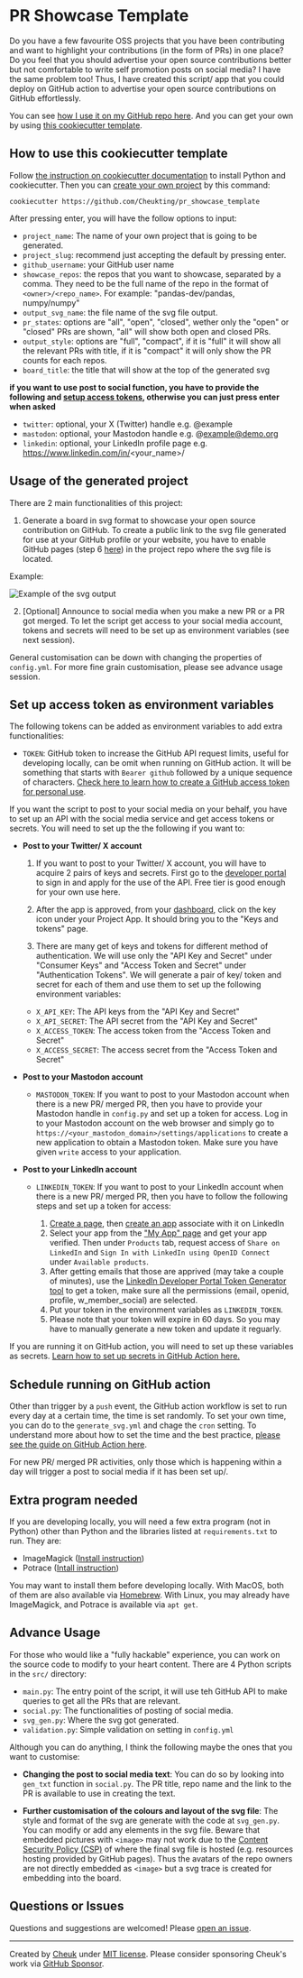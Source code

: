 # PR Showcase Template

Do you have a few favourite OSS projects that you have been contributing and want to highlight your contributions (in the form of PRs) in one place? Do you feel that you should advertise your open source contributions better but not comfortable to write self promotion posts on social media? I have the same problem too! Thus, I have created this script/ app that you could deploy on GitHub action to advertise your open source contributions on GitHub effortlessly.

You can see [how I use it on my GitHub repo here](https://github.com/Cheukting/contribution-board). And you can get your own by using [this cookiecutter template](https://github.com/Cheukting/pr_showcase_template).

## How to use this cookiecutter template

Follow [the instruction on cookiecutter documentation](https://cookiecutter.readthedocs.io/en/stable/installation.html) to install Python and cookiecutter. Then you can [create your own project](https://cookiecutter.readthedocs.io/en/stable/usage.html#works-directly-with-git-and-hg-mercurial-repos-too) by this command:

`cookiecutter https://github.com/Cheukting/pr_showcase_template`

After pressing enter, you will have the follow options to input:

- `project_name`: The name of your own project that is going to be generated.
- `project_slug`: recommend just accepting the default by pressing enter.
- `github_username`: your GitHub user name
- `showcase_repos`: the repos that you want to showcase, separated by a comma. They need to be the full name of the repo in the format of `<owner>/<repo_name>`. For example: "pandas-dev/pandas, numpy/numpy"
- `output_svg_name`: the file name of the svg file output.
- `pr_states`: options are "all", "open", "closed", wether only the "open" or "closed" PRs are shown, "all" will show both open and closed PRs.
- `output_style`: options are "full", "compact", if it is "full" it will show all the relevant PRs with title, if it is "compact" it will only show the PR counts for each repos.
- `board_title`: the title that will show at the top of the generated svg

**if you want to use post to social function, you have to provide the following and [setup access tokens](#set-up-access-token-as-environment-variables), otherwise you can just press enter when asked**

- `twitter`: optional, your X (Twitter) handle e.g. @example
- `mastodon`: optional, your Mastodon handle e.g. @example@demo.org
- `linkedin`: optional, your LinkedIn profile page e.g. https://www.linkedin.com/in/<your_name>/

## Usage of the generated project

There are 2 main functionalities of this project:

1. Generate a board in svg format to showcase your open source contribution on GitHub. To create a public link to the svg file generated for use at your GitHub profile or your website, you have to enable GitHub pages (step 6 [here](https://docs.github.com/en/pages/quickstart#creating-your-website)) in the project repo where the svg file is located.

Example:

![Example of the svg output](https://cheuk.dev/contribution-board/output.svg)

2. [Optional] Announce to social media when you make a new PR or a PR got merged. To let the script get access to your social media account, tokens and secrets will need to be set up as environment variables (see next session).

General customisation can be down with changing the properties of `config.yml`. For more fine grain customisation, please see advance usage session.

## Set up access token as environment variables

The following tokens can be added as environment variables to add extra functionalities:

- `TOKEN`: GitHub token to increase the GitHub API request limits, useful for developing locally, can be omit when running on GitHub action. It will be something that starts with `Bearer github` followed by a unique sequence of characters. [Check here to learn how to create a GitHub access token for personal use](https://docs.github.com/en/authentication/keeping-your-account-and-data-secure/managing-your-personal-access-tokens).

If you want the script to post to your social media on your behalf, you have to set up an API with the social media service and get access tokens or secrets. You will need to set up the the following if you want to:

- **Post to your Twitter/ X account**

  1. If you want to post to your Twitter/ X account, you will have to acquire 2 pairs of keys and secrets. First go to the [developer portal](https://developer.twitter.com/) to sign in and apply for the use of the API. Free tier is good enough for your own use here.

  2. After the app is approved, from your [dashboard](https://developer.x.com/en/portal/dashboard), click on the key icon under your Project App. It should bring you to the "Keys and tokens" page.

  3. There are many get of keys and tokens for different method of authentication. We will use only the "API Key and Secret" under "Consumer Keys" and "Access Token and Secret" under "Authentication Tokens". We will generate a pair of key/ token and secret for each of them and use them to set up the following environment variables:

  - `X_API_KEY`: The API keys from the "API Key and Secret"
  - `X_API_SECRET`: The API secret from the "API Key and Secret"
  - `X_ACCESS_TOKEN`: The access token from the "Access Token and Secret"
  - `X_ACCESS_SECRET`: The access secret from the "Access Token and Secret"

- **Post to your Mastodon account**

  - `MASTODON_TOKEN`: If you want to post to your Mastodon account when there is a new PR/ merged PR, then you have to provide your Mastodon handle in `config.py` and set up a token for access. Log in to your Mastodon account on the web browser and simply go to `https://<your_mastodon_domain>/settings/applications` to create a new application to obtain a Mastodon token. Make sure you have given `write` access to your application.

- **Post to your LinkedIn account**

  - `LINKEDIN_TOKEN`: If you want to post to your LinkedIn account when there is a new PR/ merged PR, then you have to follow the following steps and set up a token for access:

    1. [Create a page](https://www.linkedin.com/company/setup/new/), then [create an app](https://www.linkedin.com/developers/apps) associate with it on LinkedIn
    2. Select your app from the ["My App" page](https://www.linkedin.com/developers/apps) and get your app verified. Then under `Products` tab, request access of `Share on LinkedIn` and `Sign In with LinkedIn using OpenID Connect` under `Available products`.
    3. After getting emails that those are apprived (may take a couple of minutes), use the [LinkedIn Developer Portal Token Generator tool](https://www.linkedin.com/developers/tools/oauth/token-generator) to get a token, make sure all the permissions (email, openid, profile, w_member_social) are selected.
    4. Put your token in the environment variables as `LINKEDIN_TOKEN`.
    5. Please note that your token will expire in 60 days. So you may have to manually generate a new token and update it reguarly.

If you are running it on GitHub action, you will need to set up these variables as secrets. [Learn how to set up secrets in GitHub Action here.](https://docs.github.com/en/actions/security-for-github-actions/security-guides/using-secrets-in-github-actions#creating-secrets-for-a-repository)

## Schedule running on GitHub action

Other than trigger by a `push` event, the GitHub action workflow is set to run every day at a certain time, the time is set randomly. To set your own time, you can do to the `generate_svg.yml` and chage the `cron` setting. To understand more about how to set the time and the best practice, [please see the guide on GitHub Action here](https://docs.github.com/en/actions/writing-workflows/choosing-when-your-workflow-runs/events-that-trigger-workflows#schedule).

For new PR/ merged PR activities, only those which is happening within a day will trigger a post to social media if it has been set up/.

## Extra program needed

If you are developing locally, you will need a few extra program (not in Python) other than Python and the libraries listed at `requirements.txt` to run. They are:

- ImageMagick ([Install instruction](https://imagemagick.org/script/download.php))
- Potrace ([Intall instruction](https://potrace.sourceforge.net/#downloading))

You may want to install them before developing locally. With MacOS, both of them are also available via [Homebrew](https://brew.sh/). With Linux, you may already have ImageMagick, and Potrace is available via `apt get`.

## Advance Usage

For those who would like a "fully hackable" experience, you can work on the source code to modify to your heart content. There are 4 Python scripts in the `src/` directory:

- `main.py`: The entry point of the script, it will use teh GitHub API to make queries to get all the PRs that are relevant.
- `social.py`: The functionalities of posting of social media.
- `svg_gen.py`: Where the svg got generated.
- `validation.py`: Simple validation on setting in `config.yml`

Although you can do anything, I think the following maybe the ones that you want to customise:

- **Changing the post to social media text**: You can do so by looking into `gen_txt` function in `social.py`. The PR title, repo name and the link to the PR is available to use in creating the text.

- **Further customisation of the colours and layout of the svg file**: The style and format of the svg are generate with the code at `svg_gen.py`. You can modify or add any elements in the svg file. Beware that embedded pictures with `<image>` may not work due to the [Content Security Policy (CSP)](https://developer.mozilla.org/en-US/docs/Web/HTTP/CSP) of where the final svg file is hosted (e.g. resources hosting provided by GitHub pages). Thus the avatars of the repo owners are not directly embedded as `<image>` but a svg trace is created for embedding into the board.

## Questions or Issues

Questions and suggestions are welcomed! Please [open an issue](https://github.com/Cheukting/pr_showcase_template/issues).

---

Created by [Cheuk](https://github.com/Cheukting) under [MIT license](https://opensource.org/license/mit). Please consider sponsoring Cheuk's work via [GitHub Sponsor](https://github.com/sponsors/Cheukting).

